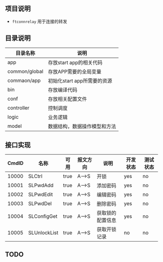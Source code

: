 ## 项目说明

 * `ftconnrelay` 用于连接的转发

## 目录说明

目录名称| 说明
---|---
app| 存放start app的相关代码
common/global|存放APP需要的全局变量
commaon/app| 初始化start app所需要的资源
bin| 存放编译代码
conf| 存放相关配置文件
controller| 控制调度
logic|业务逻辑
model|数据结构，数据操作模型和方法

## 接口实现

CmdID|名称|可用|报文方向|说明|开发状态|测试状态
---|---|---|---|---|---|---
10000| SLCtrl | true | A-->S | 开锁| yes | no
10001| SLPwdAdd | true | A-->S | 添加密码 | yes | no
10002| SLPwdEdit | true | A-->S | 编辑密码 | yes | no
10003| SLPwdDel | true | A-->S | 删除密码 | yes | no
10004| SLConfigGet | true | A-->S | 获取锁的配置信息 | yes | no
10005| SLUnlockList | true | A-->S | 获取开锁记录 | no | no



## TODO
